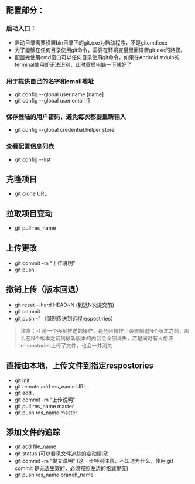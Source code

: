 ## 配置部分：
### 启动入口：
* 启动目录需要设置bin目录下的git.exe为启动程序，不是gitcmd.exe
* 为了能够在任何目录使用git命令，需要在环境变量里面设置git.exe的路径。
* 配置完使用cmd窗口可以任何目录使用git命令，如果在Android stduio的terminal使用却无法识别，此时重启电脑一下就好了

### 用于提供自己的名字和email地址
* git config --global user.name [name]
* git config --global user.email []

### 保存登陆的用户密码，避免每次都要重新输入
* git config --global credential.helper store

### 查看配置信息列表
* git config --list

## 克隆项目
* git clone URL

## 拉取项目变动
* git pull res_name 

## 上传更改
* git commit -m "上传说明"
* git push


## 撤销上传（版本回退）
* git reset --hard HEAD~N (到退N次提交前)
* git commit 
* git push -f  （强制传送到远程respostiries）

> 注意：-f 是一个强制推送的操作，是危险操作！设置倒退N个版本之前，那么在N个版本之前到最新版本的内容会全部消失，若是同时有人想该respostories上传了文件，也会一并消失


## 直接由本地，上传文件到指定respostories
* git init
* git remote add res_name URL
* git add .
* git commit -m "上传说明"
* git pull res_name master
* git push res_name master

## 添加文件的追踪
* git add file_name
* git status    (可以看见文件追踪的变动情况)
* git commit -m "提交说明"   (这一步特别注意，不知道为什么，使用 git commit 是无法生效的，必须按照左边的格式提交)
* git push res_name branch_name 
